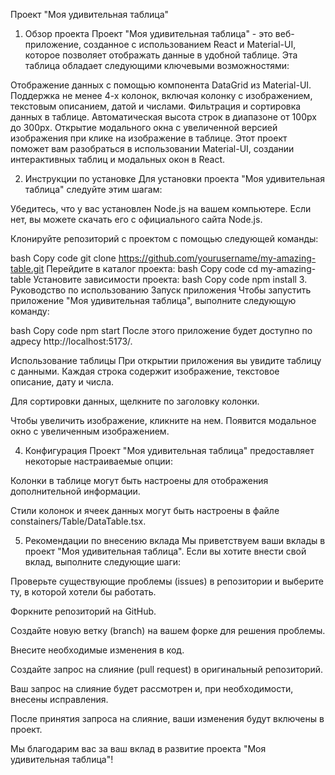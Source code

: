 Проект "Моя удивительная таблица"
1. Обзор проекта
Проект "Моя удивительная таблица" - это веб-приложение, созданное с использованием React и Material-UI, которое позволяет отображать данные в удобной таблице. Эта таблица обладает следующими ключевыми возможностями:

Отображение данных с помощью компонента DataGrid из Material-UI.
Поддержка не менее 4-х колонок, включая колонку с изображением, текстовым описанием, датой и числами.
Фильтрация и сортировка данных в таблице.
Автоматическая высота строк в диапазоне от 100px до 300px.
Открытие модального окна с увеличенной версией изображения при клике на изображение в таблице.
Этот проект поможет вам разобраться в использовании Material-UI, создании интерактивных таблиц и модальных окон в React.

2. Инструкции по установке
Для установки проекта "Моя удивительная таблица" следуйте этим шагам:

Убедитесь, что у вас установлен Node.js на вашем компьютере. Если нет, вы можете скачать его с официального сайта Node.js.

Клонируйте репозиторий с проектом с помощью следующей команды:

bash
Copy code
git clone https://github.com/yourusername/my-amazing-table.git
Перейдите в каталог проекта:
bash
Copy code
cd my-amazing-table
Установите зависимости проекта:
bash
Copy code
npm install
3. Руководство по использованию
Запуск приложения
Чтобы запустить приложение "Моя удивительная таблица", выполните следующую команду:

bash
Copy code
npm start
После этого приложение будет доступно по адресу http://localhost:5173/.

Использование таблицы
При открытии приложения вы увидите таблицу с данными. Каждая строка содержит изображение, текстовое описание, дату и числа.

Для сортировки данных, щелкните по заголовку колонки.

Чтобы увеличить изображение, кликните на нем. Появится модальное окно с увеличенным изображением.

4. Конфигурация
Проект "Моя удивительная таблица" предоставляет некоторые настраиваемые опции:

Колонки в таблице могут быть настроены для отображения дополнительной информации.

Стили колонок и ячеек данных могут быть настроены в файле constainers/Table/DataTable.tsx.

5. Рекомендации по внесению вклада
Мы приветствуем ваши вклады в проект "Моя удивительная таблица". Если вы хотите внести свой вклад, выполните следующие шаги:

Проверьте существующие проблемы (issues) в репозитории и выберите ту, в которой хотели бы работать.

Форкните репозиторий на GitHub.

Создайте новую ветку (branch) на вашем форке для решения проблемы.

Внесите необходимые изменения в код.

Создайте запрос на слияние (pull request) в оригинальный репозиторий.

Ваш запрос на слияние будет рассмотрен и, при необходимости, внесены исправления.

После принятия запроса на слияние, ваши изменения будут включены в проект.

Мы благодарим вас за ваш вклад в развитие проекта "Моя удивительная таблица"!